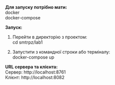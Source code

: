 **Для запуску потрібно мати:**   
docker  
docker-compose

**Запуск:**  
1) Перейти в директорію з проектом:   
cd smtrpz/lab1

2) Запустити з командної строки або терміналу:   
docker-compose up

**URL сервера та клієнта:**    
Сервер: http://localhost:8761  
Клієнт: http://localhost:8082
